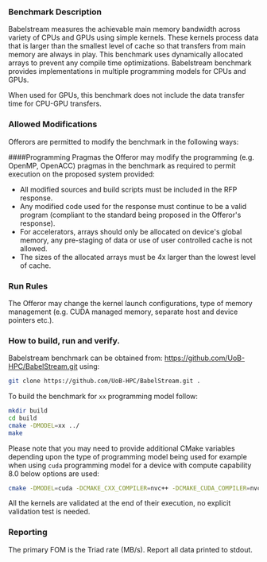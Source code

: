 ### Benchmark Description
Babelstream measures the achievable main memory bandwidth across variety of CPUs and GPUs using simple kernels. These kernels process data that is larger than the smallest level of cache so that transfers from main memory are always in play. This benchmark uses dynamically allocated arrays to prevent any compile time optimizations. Babelstream benchmark provides implementations in multiple programming models for CPUs and GPUs.

When used for GPUs, this benchmark does not include the data transfer time for CPU-GPU transfers.

### Allowed Modifications
Offerors are permitted to modify the benchmark in the following ways:

####Programming Pragmas
the Offeror may modify the programming (e.g. OpenMP, OpenACC) pragmas in the benchmark as required 
to permit execution on the proposed system provided: 
- All modified sources and build scripts must be included in the RFP response.
- Any modified code used for the response must continue to be a valid program (compliant to the standard being proposed in the Offeror's response).
- For accelerators, arrays should only be allocated on device's global memory, any pre-staging of data or use of user controlled cache is not allowed.
- The sizes of the allocated arrays must be 4x larger than the lowest level of cache. 

### Run Rules
The Offeror may change the kernel launch configurations, type of memory management (e.g. CUDA managed memory, separate host and device pointers etc.).

### How to build, run and verify.
Babelstream benchmark can be obtained from: https://github.com/UoB-HPC/BabelStream.git using:

```bash
git clone https://github.com/UoB-HPC/BabelStream.git .
```
To build the benchmark for `xx` programming model follow:

```bash
mkdir build
cd build
cmake -DMODEL=xx ../
make
```

Please note that you may need to provide additional CMake variables depending upon the type of programming model being used for example
when using `cuda` programming model for a device with compute capability 8.0 below options are used:
```bash
cmake -DMODEL=cuda -DCMAKE_CXX_COMPILER=nvc++ -DCMAKE_CUDA_COMPILER=nvcc -DCUDA_ARCH=sm_80 ../
```

All the kernels are validated at the end of their execution, no explicit validation test is needed.


### Reporting
The primary FOM is the Triad rate (MB/s). Report all data printed to stdout.